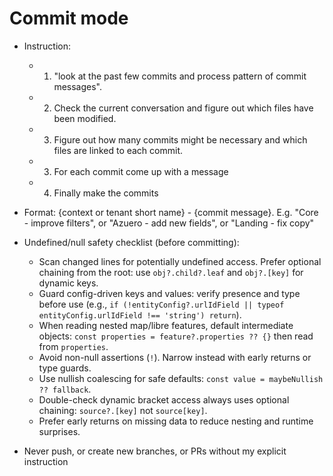 # Commit mode

- Instruction:
  - 1. "look at the past few commits and process pattern of commit messages".
  - 2. Check the current conversation and figure out which files have been modified.
  - 3. Figure out how many commits might be necessary and which files are linked to each commit.
  - 3. For each commit come up with a message
  - 4. Finally make the commits
- Format: {context or tenant short name} - {commit message}. E.g. "Core - improve filters", or "Azuero - add new fields", or "Landing - fix copy"

- Undefined/null safety checklist (before committing):
  - Scan changed lines for potentially undefined access. Prefer optional chaining from the root: use `obj?.child?.leaf` and `obj?.[key]` for dynamic keys.
  - Guard config-driven keys and values: verify presence and type before use (e.g., `if (!entityConfig?.urlIdField || typeof entityConfig.urlIdField !== 'string') return`).
  - When reading nested map/libre features, default intermediate objects: `const properties = feature?.properties ?? {}` then read from `properties`.
  - Avoid non-null assertions (`!`). Narrow instead with early returns or type guards.
  - Use nullish coalescing for safe defaults: `const value = maybeNullish ?? fallback`.
  - Double-check dynamic bracket access always uses optional chaining: `source?.[key]` not `source[key]`.
  - Prefer early returns on missing data to reduce nesting and runtime surprises.

- Never push, or create new branches, or PRs without my explicit instruction
